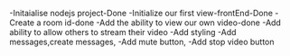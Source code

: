 <!-- plan of action -->

-Initaialise nodejs project-Done
-Initialize our first view-frontEnd-Done
-Create a room id-done
-Add the ability to view our own video-done
-Add ability to allow others to stream their video
-Add styling
-Add messages,create messages,
-Add mute button,
-Add stop video button
